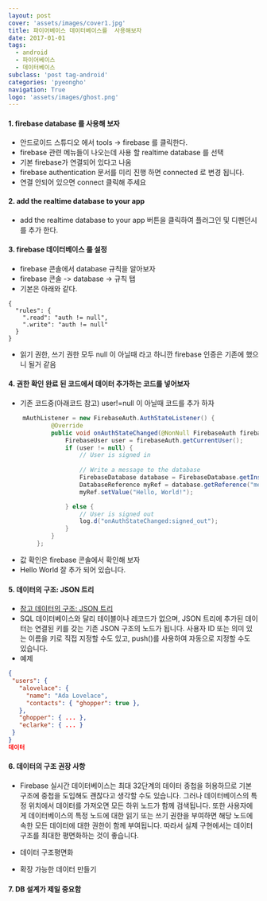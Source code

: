 ```yaml
---
layout: post
cover: 'assets/images/cover1.jpg'
title: 파이어베이스 데이터베이스를  사용해보자
date: 2017-01-01
tags: 
  - android
  - 파이어베이스 
  - 데이터베이스
subclass: 'post tag-android'
categories: 'pyeongho'
navigation: True
logo: 'assets/images/ghost.png'    
---
```




#### 1. firebase database 를 사용해 보자 
 - 안드로이드 스튜디오 에서 tools -> firebase 를 클릭한다.
 - firebase 관련 메뉴들이 나오는데 사용 할 realtime database 를 선택
 - 기본 firebase가 연결되어 있다고 나옴 
 - firebase authentication 문서를 미리 진행 하면 connected 로 변경 됩니다.
 - 연결 안되어 있으면 connect 클릭해 주세요

#### 2. add the realtime database to your app 
 - add the realtime database to your app 버튼을 클릭하여 플러그인 및 디펜던시를 추가 한다.

#### 3. firebase 데이터베이스 룰 설정
 - firebase 콘솔에서 database 규칙을 알아보자
 - firebase 콘솔 -> database -> 규칙 탭
 - 기본은 아래와 같다.

  ```
  {
    "rules": {
      ".read": "auth != null",
      ".write": "auth != null"
    }
  }
  ```
 - 읽기 권한, 쓰기 권한 모두 null 이 아닐때 라고 하니깐 firebase 인증은 기존에 했으니 될거 같음

#### 4. 권한 확인 완료 된 코드에서 데이터 추가하는 코드를 넣어보자
 - 기존 코드중(아래코드 참고) user!=null 이 아닐때 코드를 추가 하자

``` java 
    mAuthListener = new FirebaseAuth.AuthStateListener() {
            @Override
            public void onAuthStateChanged(@NonNull FirebaseAuth firebaseAuth) {
                FirebaseUser user = firebaseAuth.getCurrentUser();
                if (user != null) {
                    // User is signed in
                    
                    // Write a message to the database
                    FirebaseDatabase database = FirebaseDatabase.getInstance();
                    DatabaseReference myRef = database.getReference("message");
                    myRef.setValue("Hello, World!");

                } else {
                    // User is signed out
                    log.d("onAuthStateChanged:signed_out");
                }
            }
        };

```

 - 값 확인은 firebase 콘솔에서 확인해 보자
 - Hello World 잘 추가 되어 있습니다.

#### 5. 데이터의 구조: JSON 트리
 - [참고 데이터의 구조: JSON 트리](https://firebase.google.com/docs/database/android/structure-data?hl=ko)
 - SQL 데이터베이스와 달리 테이블이나 레코드가 없으며, JSON 트리에 추가된 데이터는 연결된 키를 갖는 기존 JSON 구조의 노드가 됩니다. 사용자 ID 또는 의미 있는 이름을 키로 직접 지정할 수도 있고, push()를 사용하여 자동으로 지정할 수도 있습니다.
 - 예제

 ```JSON
 {
  "users": {
    "alovelace": {
      "name": "Ada Lovelace",
      "contacts": { "ghopper": true },
    },
    "ghopper": { ... },
    "eclarke": { ... }
  }
}
데이터
 ```

#### 6. 데이터의 구조 권장 사항
 - Firebase 실시간 데이터베이스는 최대 32단계의 데이터 중첩을 허용하므로 기본 구조에 중첩을 도입해도 괜찮다고 생각할 수도 있습니다. 그러나 데이터베이스의 특정 위치에서 데이터를 가져오면 모든 하위 노드가 함께 검색됩니다. 또한 사용자에게 데이터베이스의 특정 노드에 대한 읽기 또는 쓰기 권한을 부여하면 해당 노드에 속한 모든 데이터에 대한 권한이 함께 부여됩니다. 따라서 실제 구현에서는 데이터 구조를 최대한 평면화하는 것이 좋습니다.

- 데이터 구조평면화
- 확장 가능한 데이터 만들기

#### 7. DB 설계가 제일 중요함

